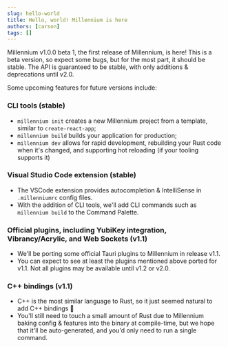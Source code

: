 ```yaml
---
slug: hello-world
title: Hello, world! Millennium is here
authors: [carson]
tags: []
---
```


Millennium v1.0.0 beta 1, the first release of Millennium, is here! This is a beta version, so expect some bugs, but for the most part, it should be stable.
The API is guaranteed to be stable, with only additions & deprecations until v2.0.

Some upcoming features for future versions include:

### CLI tools (**stable**)
- `millennium init` creates a new Millennium project from a template, similar to `create-react-app`;
- `millennium build` builds your application for production;
- `millennium dev` allows for rapid development, rebuilding your Rust code when it's changed, and supporting hot reloading (if your tooling supports it)

### Visual Studio Code extension (**stable**)
- The VSCode extension provides autocompletion & IntelliSense in `.millenniumrc` config files.
- With the addition of CLI tools, we'll add CLI commands such as `millennium build` to the Command Palette.

### Official plugins, including YubiKey integration, Vibrancy/Acrylic, and Web Sockets (**v1.1**)
- We'll be porting some official Tauri plugins to Millennium in release v1.1.
- You can expect to see at least the plugins mentioned above ported for v1.1. Not all plugins may be available until v1.2 or v2.0.

### C++ bindings (**v1.1**)
- C++ is the most similar language to Rust, so it just seemed natural to add C++ bindings 🙂
- You'll still need to touch a small amount of Rust due to Millennium baking config & features into the binary at compile-time, but we hope that it'll be auto-generated, and you'd only need to run a single command.
